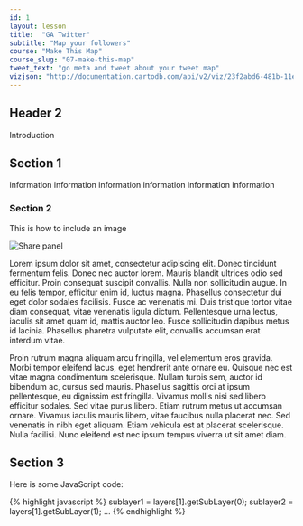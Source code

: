 ```yaml
---
id: 1
layout: lesson
title:  "GA Twitter"
subtitle: "Map your followers"
course: "Make This Map"
course_slug: "07-make-this-map"
tweet_text: "go meta and tweet about your tweet map"
vizjson: "http://documentation.cartodb.com/api/v2/viz/23f2abd6-481b-11e4-8fb1-0e4fddd5de28/viz.json"
---
```


## Header 2

Introduction

## Section 1

information information information information information information 

### Section 2

This is how to include an image

![Share panel]({{site.baseurl}}/img/course3/lesson1/share-panel.png)

Lorem ipsum dolor sit amet, consectetur adipiscing elit. Donec tincidunt fermentum felis. Donec nec auctor lorem. Mauris blandit ultrices odio sed efficitur. Proin consequat suscipit convallis. Nulla non sollicitudin augue. In eu felis tempor, efficitur enim id, luctus magna. Phasellus consectetur dui eget dolor sodales facilisis. Fusce ac venenatis mi. Duis tristique tortor vitae diam consequat, vitae venenatis ligula dictum. Pellentesque urna lectus, iaculis sit amet quam id, mattis auctor leo. Fusce sollicitudin dapibus metus id lacinia. Phasellus pharetra vulputate elit, convallis accumsan erat interdum vitae.

Proin rutrum magna aliquam arcu fringilla, vel elementum eros gravida. Morbi tempor eleifend lacus, eget hendrerit ante ornare eu. Quisque nec est vitae magna condimentum scelerisque. Nullam turpis sem, auctor id bibendum ac, cursus sed mauris. Phasellus sagittis orci at ipsum pellentesque, eu dignissim est fringilla. Vivamus mollis nisi sed libero efficitur sodales. Sed vitae purus libero. Etiam rutrum metus ut accumsan ornare. Vivamus iaculis mauris libero, vitae faucibus nulla placerat nec. Sed venenatis in nibh eget aliquam. Etiam vehicula est at placerat scelerisque. Nulla facilisi. Nunc eleifend est nec ipsum tempus viverra ut sit amet diam.

## Section 3

Here is some JavaScript code:

{% highlight javascript %}
sublayer1 = layers[1].getSubLayer(0);
sublayer2 = layers[1].getSubLayer(1);
...
{% endhighlight %}

